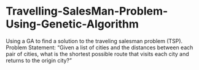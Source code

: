 # Travelling-SalesMan-Problem-Using-Genetic-Algorithm
Using a GA to find a solution to the traveling salesman problem (TSP).
Problem Statement:
“Given a list of cities and the distances between each pair of cities, what is the shortest possible route that visits each city and returns to the origin city?”
